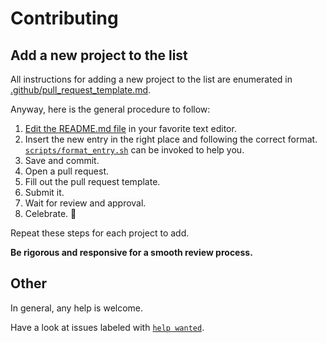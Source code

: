 # Contributing

## Add a new project to the list

All instructions for adding a new project to the list are enumerated in [.github/pull_request_template.md](pull_request_template.md).

Anyway, here is the general procedure to follow:

1. [Edit the README.md file](https://github.com/bminusl/awesome-hackernews/edit/main/README.md) in your favorite text editor.
2. Insert the new entry in the right place and following the correct format. [`scripts/format_entry.sh`](../scripts/format_entry.sh) can be invoked to help you.
3. Save and commit.
4. Open a pull request.
5. Fill out the pull request template.
6. Submit it.
7. Wait for review and approval.
8. Celebrate. 🎉

Repeat these steps for each project to add.

**Be rigorous and responsive for a smooth review process.**

## Other

In general, any help is welcome.

Have a look at issues labeled with [`help wanted`](https://github.com/bminusl/awesome-hackernews/issues?q=is%3Aissue+is%3Aopen+label%3A%22help+wanted%22).
